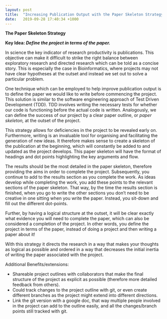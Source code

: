 ```yaml
---
layout: post
title:  "Increasing Publication Output with the Paper Skeleton Strategy"
date:   2019-09-28 17:40:34 +1000
---
```


**The Paper Skeleton Strategy**

**Key Idea: _Define the project in terms of the paper._**

In science the key indicator of research productivity is publications. This objective can make it difficult to strike the right balance between exploratory research and directed research which can be told as a concise story. This is especially the case in Bioinformatics, where projects may not have clear hypotheses at the outset and instead we set out to solve a particular problem. 

One technique which can be employed to help improve publication output is to define the paper we would like to write before commencing the project. This solution is similar to the software engineering approach of Test Driven Development (TDD). TDD involves writing the necessary tests for whether our code is functioning before the actual code is written. Analogously, we can define the success of our project by a clear paper outline, or _paper skeleton,_ at the outset of the project. 

This strategy allows for deficiencies in the project to be revealed early on. Furthermore, writing is an invaluable tool for organising and facilitating the generation of new ideas. It therefore makes sense to create a skeleton of the publication at the beginning, which will constantly be added to and updated as the project develops. This paper skeleton will have the format of headings and dot points highlighting the key arguments and flow.

 

The results should be the most detailed in the paper skeleton, therefore providing the aims in order to complete the project. Subsequently, you continue to add to the results section as you complete the work. As ideas develop while completing the work, you add these points to the relevant sections of the paper skeleton. That way, by the time the results section is finished, when you go to write the other sections you don’t need to be creative in one sitting when you write the paper. Instead, you sit-down and fill out the different dot-points.

 

Further, by having a logical structure at the outset, it will be clear exactly what evidence you will need to complete the paper, which can also be considered a completion of the project. In other words, you define the project in terms of the paper, instead of doing a project and then writing a paper about it! 

With this strategy it directs the research in a way that makes your thoughts as logical as possible and ordered in a way that decreases the initial inertia of writing the paper associated with the project.

 

 Additional Benefits/extensions:



*   Shareable project outlines with collaborators that make the final structure of the project as explicit as possible (therefore more detailed feedback from others).
*   Could track changes to the project outline with git, or even create different branches as the project might extend into different directions.
*   Link the git version with a google doc, that way multiple people involved in the project can add to the outline easily, and all the changes/branch points still tracked with git.

<!-- Docs to Markdown version 1.0β17 -->

